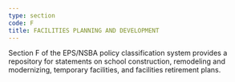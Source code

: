 ```yaml
---
type: section
code: F
title: FACILITIES PLANNING AND DEVELOPMENT
---
```


Section F of the EPS/NSBA policy classification system provides a repository for statements on school construction, remodeling and modernizing, temporary facilities, and facilities retirement plans.

